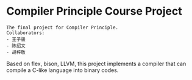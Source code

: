 # Compiler Principle Course Project
```
The final project for Compiler Principle.
Collaborators:
- 王子骏
- 陈绍文
- 胡梓敬
```
Based on flex, bison, LLVM, this project implements a compiler that can compile a C-like language into binary codes. 



